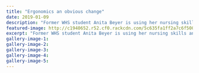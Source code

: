 ```yaml
---
title: "Ergonomics an obvious change"
date: 2019-01-09
description: "Former WHS student Anita Beyer is using her nursing skills and more in her new ergonomics career..."
featured-image: http://c1940652.r52.cf0.rackcdn.com/5c635fa1ff2a7c6f5000013d/Anita-Beyer-ex-300-Midweek-9.1.19.jpg
excerpt: "Former WHS student Anita Beyer is using her nursing skills and more in her new ergonomics career."
gallery-image-1: 
gallery-image-2: 
gallery-image-3: 
gallery-image-4: 
gallery-image-5: 
---
```


